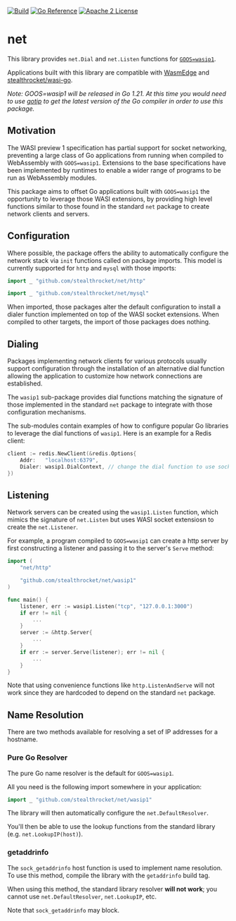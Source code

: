 [![Build](https://github.com/stealthrocket/net/actions/workflows/build.yml/badge.svg)](https://github.com/stealthrocket/net/actions/workflows/build.yml)
[![Go Reference](https://pkg.go.dev/badge/github.com/stealthrocket/net.svg)](https://pkg.go.dev/github.com/stealthrocket/net)
[![Apache 2 License](https://img.shields.io/badge/license-Apache%202-blue.svg)](LICENSE)

# net

This library provides `net.Dial` and `net.Listen` functions for
[`GOOS=wasip1`][wasip1].

Applications built with this library are compatible with [WasmEdge][wasmedge]
and [stealthrocket/wasi-go][wasi-go].

[gotip]: https://pkg.go.dev/golang.org/dl/gotip
[wasi-go]: https://github.com/stealthrocket/wasi-go
[wasip1]: https://tip.golang.org/doc/go1.21#wasip1
[wasmedge]: https://github.com/WasmEdge/WasmEdge

_Note: GOOS=wasip1 will be released in Go 1.21. At this time you would need to
use [gotip][gotip] to get the latest version of the Go compiler in order to use
this package._

## Motivation

The WASI preview 1 specification has partial support for socket networking,
preventing a large class of Go applications from running when compiled to
WebAssembly with `GOOS=wasip1`. Extensions to the base specifications have been
implemented by runtimes to enable a wider range of programs to be run as
WebAssembly modules.

This package aims to offset Go applications built with `GOOS=wasip1` the
opportunity to leverage those WASI extensions, by providing high level functions
similar to those found in the standard `net` package to create network clients
and servers.

## Configuration

Where possible, the package offers the ability to automatically configure the
network stack via `init` functions called on package imports. This model is
currently supported for `http` and `mysql` with those imports:

```go
import _ "github.com/stealthrocket/net/http"
```
```go
import _ "github.com/stealthrocket/net/mysql"
```

When imported, those packages alter the default configuration to install a
dialer function implemented on top of the WASI socket extensions. When compiled
to other targets, the import of those packages does nothing.

## Dialing

Packages implementing network clients for various protocols usually support
configuration through the installation of an alternative dial function allowing
the application to customize how network connections are established.

The `wasip1` sub-package provides dial functions matching the signature of those
implemented in the standard `net` package to integrate with those configuration
mechanisms.

The sub-modules contain examples of how to configure popular Go libraries to
leverage the dial functions of `wasip1`. Here is an example for a Redis client:

```go
client := redis.NewClient(&redis.Options{
	Addr:   "localhost:6379",
	Dialer: wasip1.DialContext, // change the dial function to use socket extensions
})
```

## Listening

Network servers can be created using the `wasip1.Listen` function, which mimics
the signature of `net.Listen` but uses WASI socket extensiosn to create the
`net.Listener`.

For example, a program compiled to `GOOS=wasip1` can create a http server by
first constructing a listener and passing it to the server's `Serve` method:

```go
import (
    "net/http"

    "github.com/stealthrocket/net/wasip1"
)

func main() {
    listener, err := wasip1.Listen("tcp", "127.0.0.1:3000")
    if err != nil {
        ...
    }
    server := &http.Server{
        ...
    }
    if err := server.Serve(listener); err != nil {
        ...
    }
}
```

Note that using convenience functions like `http.ListenAndServe` will not
work since they are hardcoded to depend on the standard `net` package.

## Name Resolution

There are two methods available for resolving a set of IP addresses for a
hostname.

### Pure Go Resolver

The pure Go name resolver is the default for `GOOS=wasip1`.

All you need is the following import somewhere in your application:

```go
import _ "github.com/stealthrocket/net/wasip1"
```

The library will then automatically configure the `net.DefaultResolver`.

You'll then be able to use the lookup functions from the standard
library (e.g. `net.LookupIP(host)`).

### getaddrinfo

The `sock_getaddrinfo` host function is used to implement name resolution.
To use this method, compile the library with the `getaddrinfo` build tag.

When using this method, the standard library resolver **will not work**; you
cannot use `net.DefaultResolver`, `net.LookupIP`, etc.

Note that `sock_getaddrinfo` may block.
